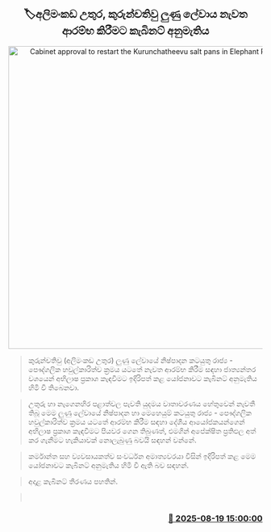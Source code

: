 <p align='center'><b><h2 align='center' title='Cabinet approval to restart the Kurunchatheevu salt pans in Elephant Pass North'>🏷අලිමංකඩ උතුර, කුරුන්චතිවු ලුණු ලේවාය නැවත ආරම්භ කිරීමට කැබිනට් අනුමැතිය</h2></b></p>
<p align='center'><img src='https://helakuru.sgp1.cdn.digitaloceanspaces.com/esana/images/lib/cabinet-updates[1].jpg' width='600' alt='Cabinet approval to restart the Kurunchatheevu salt pans in Elephant Pass North'></p>

> කුරුන්චතිවු (අලිමංකඩ උතුර) ලුණු ලේවායේ නිෂ්පාදන කටයුතු රාජ්‍ය - පෞද්ගලික හවුල්කාරිත්ව ක්‍රමය යටතේ නැවත ආරම්භ කිරීම සඳහා ජාත්‍යන්තර වශයෙන් අභිලාෂ ප්‍රකාශ කැඳවීමට ඉදිරිපත් කළ යෝජනාවට කැබිනට් අනුමැතිය හිමි වී තිබෙනවා.

> උතුරු හා නැගෙනහිර පළාත්වල පැවති යුදමය වාතාවරණය හේතුවෙන් නැවතී තිබූ මෙම ලුණු ලේවායේ නිෂ්පාදන හා මෙහෙයුම් කටයුතු රාජ්‍ය - පෞද්ගලික හවුල්කාරිත්ව ක්‍රමය යටතේ ආරම්භ කිරීම සඳහා දේශීය ආයෝජකයන්ගෙන් අභිලාෂ ප්‍රකාශ කැඳවීමට පියවර ගෙන තිබුණත්, එමගින් අපේක්ෂිත ප්‍රතිඵල අත් කර ගැනීමට හැකියාවක් නොලැබුණු බවයි සඳහන් වන්නේ.

> කර්මාන්ත සහ ව්‍යවසායකත්ව සංවර්ධන අමාත්‍යවරයා විසින් ඉදිරිපත් කළ මෙම යෝජනාවට කැබිනට් අනුමැතිය හිමි වී ඇති බව සඳහන්.

> අදාළ කැබිනට් තීරණය පහතින්.

>  



<h3 align='right'><a href='https://www.helakuru.lk/esana/p/112825/'>📅 2025-08-19 15:00:00</a></h3>
